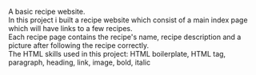 A basic recipe website.\
In this project i built a recipe website which consist of a main index page which will have links to a few recipes.\
Each recipe page contains the recipe's name, recipe description and a picture after following the recipe correctly.\
The HTML skills used in this project: HTML boilerplate, HTML tag, paragraph, heading, link, image, bold, italic